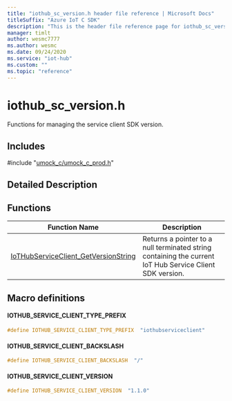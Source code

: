 ```yaml
---                             
title: "iothub_sc_version.h header file reference | Microsoft Docs" 
titleSuffix: "Azure IoT C SDK"            
description: "This is the header file reference page for iothub_sc_version.h in the Azure IoT C SDK. This SDK is used with Azure IoT Hub and Azure IoT Hub Device Provisioning Service"            
manager: timlt                 
author: wesmc7777              
ms.author: wesmc               
ms.date: 09/24/2020                    
ms.service: "iot-hub"             
ms.custom: ""                
ms.topic: "reference"        
---                            
```


# iothub_sc_version.h 

Functions for managing the service client SDK version.

## Includes

\#include "[umock_c/umock_c_prod.h](umock-c-prod-h.md)"  

## Detailed Description

## Functions

Function Name                  | Description                                
--------------------------------|---------------------------------------------
[IoTHubServiceClient_GetVersionString](./iothub-sc-version-h/iothubserviceclient-getversionstring.md)            | Returns a pointer to a null terminated string containing the current IoT Hub Service Client SDK version.

## Macro definitions

#### IOTHUB_SERVICE_CLIENT_TYPE_PREFIX

```C
#define IOTHUB_SERVICE_CLIENT_TYPE_PREFIX  "iothubserviceclient" 
```

#### IOTHUB_SERVICE_CLIENT_BACKSLASH

```C
#define IOTHUB_SERVICE_CLIENT_BACKSLASH  "/" 
```

#### IOTHUB_SERVICE_CLIENT_VERSION

```C
#define IOTHUB_SERVICE_CLIENT_VERSION  "1.1.0" 
```


